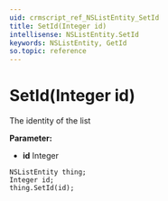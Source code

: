 ```yaml
---
uid: crmscript_ref_NSListEntity_SetId
title: SetId(Integer id)
intellisense: NSListEntity.SetId
keywords: NSListEntity, GetId
so.topic: reference
---
```


# SetId(Integer id)

The identity of the list

**Parameter:** 
* **id** Integer

```crmscript
NSListEntity thing;
Integer id;
thing.SetId(id);
```

